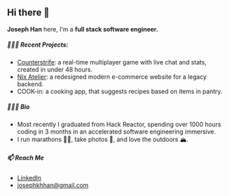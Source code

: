 ## Hi there 👋

**Joseph Han** here, I'm a **full stack software engineer.**

##### 👨🏻‍💻 Recent Projects:
- [Counterstrife](https://github.com/hanjoseph/counterstrife): a real-time multiplayer game with live chat and stats, created in under 48 hours.
- [Nix Atelier](https://github.com/hanjoseph/Nix-Atelier): a redesigned modern e-commerce website for a legacy backend.
- COOK-in: a cooking app, that suggests recipes based on items in pantry.

##### 🙆🏻‍♂️ Bio
- Most recently I graduated from Hack Reactor, spending over 1000 hours coding in 3 months in an accelerated software engineering immersive.
- I run marathons 🏃🏻, take photos 📸, and love the outdoors 🏔.

##### 📫 Reach Me
- [LinkedIn](https://www.linkedin.com/josephkhhan)
- [josephkhhan@gmail.com](mailto:josephkhhan@gmail.com)


<!--
**hanjoseph/hanjoseph** is a ✨ _special_ ✨ repository because its `README.md` (this file) appears on your GitHub profile.

Here are some ideas to get you started:

- 🔭 I’m currently working on ...
- 🌱 I’m currently learning ...
- 👯 I’m looking to collaborate on ...
- 🤔 I’m looking for help with ...
- 💬 Ask me about ...
- 📫 How to reach me: ...
- 😄 Pronouns: ...
- ⚡ Fun fact: ...
-->
